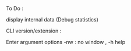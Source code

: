 To Do :

display internal data (Debug statistics)

CLI version/extension :

Enter argument options  -nw : no window , -h help
